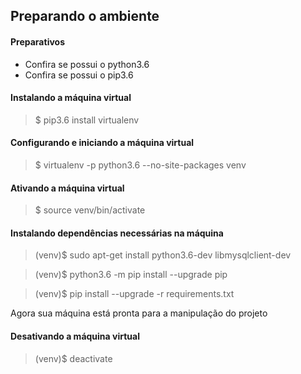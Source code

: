 ## Preparando o ambiente

#### Preparativos
- Confira se possui o python3.6
- Confira se possui o pip3.6

#### Instalando a máquina virtual

> $ pip3.6 install virtualenv

#### Configurando e iniciando a máquina virtual
> $ virtualenv -p python3.6 --no-site-packages venv

#### Ativando a máquina virtual
> $ source venv/bin/activate

#### Instalando dependências necessárias na máquina
> (venv)$ sudo apt-get install python3.6-dev libmysqlclient-dev

> (venv)$ python3.6 -m pip	 install --upgrade pip

> (venv)$ pip install --upgrade -r requirements.txt

Agora sua máquina está pronta para a manipulação do projeto

#### Desativando a máquina virtual

> (venv)$ deactivate
